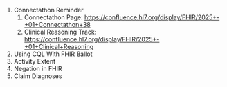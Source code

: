 1. Connectathon Reminder
    1. Connectathon Page: https://confluence.hl7.org/display/FHIR/2025+-+01+Connectathon+38
    2. Clinical Reasoning Track: https://confluence.hl7.org/display/FHIR/2025+-+01+Clinical+Reasoning
2. Using CQL With FHIR Ballot
3. Activity Extent
4. Negation in FHIR
5. Claim Diagnoses
